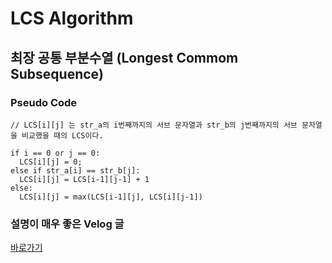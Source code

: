 # LCS Algorithm

## 최장 공통 부분수열 (Longest Commom Subsequence)


### Pseudo Code

```
// LCS[i][j] 는 str_a의 i번째까지의 서브 문자열과 str_b의 j번째까지의 서브 문자열을 비교했을 때의 LCS이다.

if i == 0 or j == 0:
  LCS[i][j] = 0;
else if str_a[i] == str_b[j]:
  LCS[i][j] = LCS[i-1][j-1] + 1
else:
  LCS[i][j] = max(LCS[i-1][j], LCS[i][j-1])
```

### 설명이 매우 좋은 Velog 글
<a href="https://velog.io/@emplam27/%EC%95%8C%EA%B3%A0%EB%A6%AC%EC%A6%98-%EA%B7%B8%EB%A6%BC%EC%9C%BC%EB%A1%9C-%EC%95%8C%EC%95%84%EB%B3%B4%EB%8A%94-LCS-%EC%95%8C%EA%B3%A0%EB%A6%AC%EC%A6%98-Longest-Common-Substring%EC%99%80-Longest-Common-Subsequence">바로가기</a>

